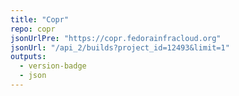 ```yaml
---
title: "Copr"
repo: copr
jsonUrlPre: "https://copr.fedorainfracloud.org"
jsonUrl: "/api_2/builds?project_id=12493&limit=1"
outputs:
  - version-badge
  - json
---
```

